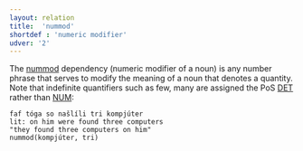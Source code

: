 ```yaml
---
layout: relation
title:  'nummod'
shortdef : 'numeric modifier'
udver: '2'
---
```


The [nummod]() dependency (numeric modifier of a noun) is any number phrase that serves to modify the meaning of a noun that denotes a quantity. Note that indefinite quantifiers such as few, many are assigned the PoS [DET]() rather than [NUM]():

~~~ sdparse
faf tóga so našlíli tri kompjúter 
lit: on him were found three computers   
"they found three computers on him" 
nummod(kompjúter, tri) 
~~~

<!-- Interlanguage links updated Út 9. května 2023, 20:04:25 CEST -->
